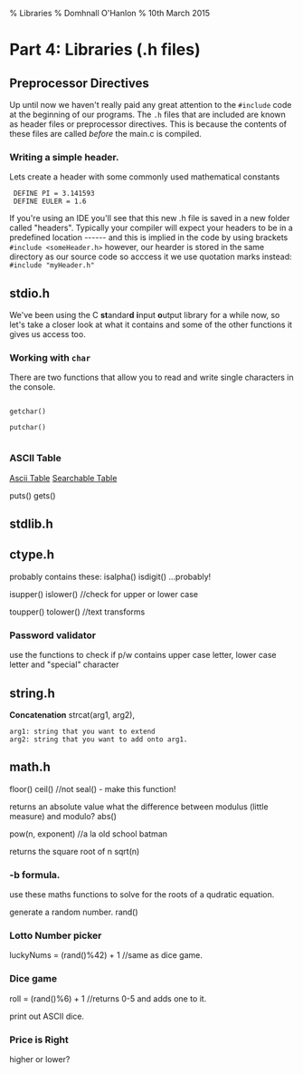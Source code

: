 % Libraries
% Domhnall O'Hanlon
% 10th March 2015

# Part 4: Libraries (.h files)

## Preprocessor Directives

Up until now we haven't really paid any great attention to the `#include` code at the beginning of our programs. The `.h` files that are included are known as header files or preprocessor directives. This is because the contents of these files are called *before* the main.c is compiled.


### Writing a simple header.

Lets create a header with some commonly used mathematical constants

```
 DEFINE PI = 3.141593
 DEFINE EULER = 1.6
```

If you're using an IDE you'll see that this new .h file is saved in a new folder called "headers". Typically your compiler will expect your headers to be in a predefined location ------ and this is implied in the code by using brackets `#include <someHeader.h>` however, our hearder is stored in the same directory as our source code so acccess it we use quotation marks instead:
`#include "myHeader.h"`


## stdio.h

We've been using the C **st**andar**d** **i**nput **o**utput library for a while now, so let's take a closer look at what it contains and some of the other functions it gives us access too.  

### Working with `char`

There are two functions that allow you to read and write single characters in the console. 

```

getchar()

putchar()


```

### ASCII Table

[Ascii Table](#!table2.md)
<a href="table.html" target="_blank">Searchable Table</a>

puts()
gets()

## stdlib.h

## ctype.h

probably contains these:
isalpha()
isdigit()
...probably!

isupper()
islower() //check for upper or lower case

toupper()
tolower() //text transforms

### Password validator

use the functions to check if p/w contains upper case letter, lower case letter and "special" character



## string.h

**Concatenation**
strcat(arg1, arg2),

    arg1: string that you want to extend
    arg2: string that you want to add onto arg1.

## math.h


floor()
ceil() //not seal() - make this function!

returns an absolute value
what the difference between modulus (little measure) and modulo?
abs()

pow(n, exponent) //a la old school batman


returns the square root of n
sqrt(n)

### -b formula.

use these maths functions to solve for the roots of a qudratic equation.


generate a random number. 
rand()

### Lotto Number picker

luckyNums = (rand()%42) + 1 //same as dice game.

### Dice game

roll = (rand()%6) + 1 //returns 0-5 and adds one to it.

print out ASCII dice.


### Price is Right

higher or lower?